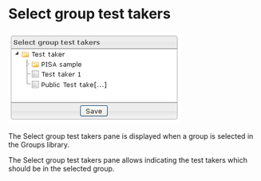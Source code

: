<!--
created_at: '2012-04-03 15:26:45'
updated_at: '2013-03-13 13:57:50'
authors:
    - 'Jérôme Bogaerts'
contributors:
    - 'Sophie Doublet'
tags:
    - 'Manage Groups'
-->

Select group test takers
========================

![](../resources/groups-selectgrouptesttakers.png)

The Select group test takers pane is displayed when a group is selected in the Groups library.<br/>

The Select group test takers pane allows indicating the test takers which should be in the selected group.


